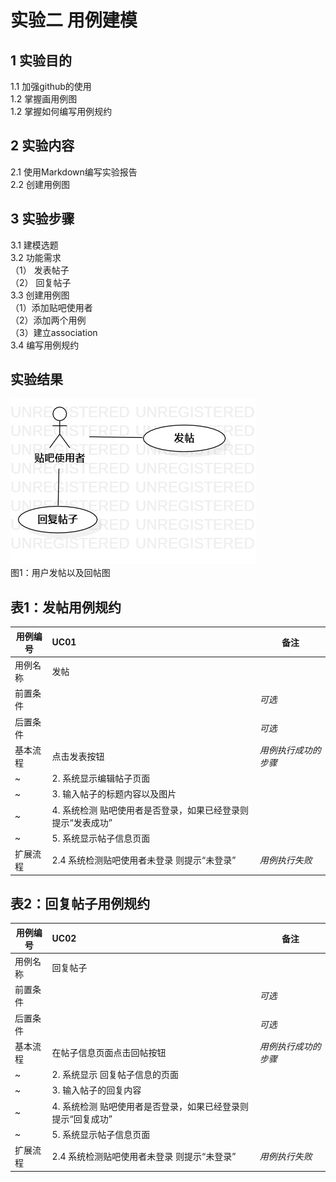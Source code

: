 # 实验二 用例建模

## 1 实验目的
1.1 加强github的使用   
1.2 掌握画用例图  
1.2 掌握如何编写用例规约    
## 2 实验内容
2.1 使用Markdown编写实验报告  
2.2 创建用例图
## 3 实验步骤
3.1  建模选题  
3.2  功能需求   
（1） 发表帖子  
（2） 回复帖子  
3.3  创建用例图  
（1）添加贴吧使用者  
（2）添加两个用例  
（3）建立association  
3.4 编写用例规约  
## 实验结果
![第一个用例图](./UseCaseDiagram1.jpg)  
 图1：用户发帖以及回帖图
## 表1：发帖用例规约  

用例编号  | UC01 | 备注  
-|:-|-  
用例名称  | 发帖  |   
前置条件  |      | *可选*   
后置条件  |      | *可选*   
基本流程  | 点击发表按钮  |*用例执行成功的步骤*    
~| 2. 系统显示编辑帖子页面  |   
~| 3. 输入帖子的标题内容以及图片|   
~| 4. 系统检测 贴吧使用者是否登录，如果已经登录则提示“发表成功”  |   
~| 5. 系统显示帖子信息页面 |  
扩展流程  | 2.4  系统检测贴吧使用者未登录 则提示“未登录” |*用例执行失败*    

## 表2：回复帖子用例规约  

用例编号  | UC02 | 备注  
-|:-|-  
用例名称  | 回复帖子  |   
前置条件  |      | *可选*   
后置条件  |      | *可选*   
基本流程  | 在帖子信息页面点击回帖按钮  |*用例执行成功的步骤*    
~| 2. 系统显示 回复帖子信息的页面  |   
~| 3. 输入帖子的回复内容|   
~| 4. 系统检测 贴吧使用者是否登录，如果已经登录则提示“回复成功”  |   
~| 5. 系统显示帖子信息页面 |  
扩展流程  | 2.4  系统检测贴吧使用者未登录 则提示“未登录” |*用例执行失败*    
 
